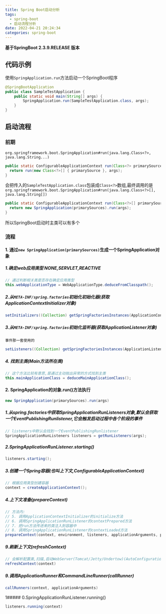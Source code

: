 ```yaml
---
title: Spring Boot启动分析
tags:
  - spring-boot
  - 启动流程分析
date: 2022-04-21 20:24:34
categories: spring-boot
---
```


**基于SpringBoot 2.3.9.RELEASE 版本**

## 代码示例

使用`SpringApplication.run`方法启动一个SpringBoot程序

```java
@SpringBootApplication
public class SampleTestApplication {
	public static void main(String[] args) {
		SpringApplication.run(SampleTestApplication.class, args);
	}
}
```

## 启动流程

### 前期

`org.springframework.boot.SpringApplication#run(java.lang.Class<?>, java.lang.String...)`

```java
public static ConfigurableApplicationContext run(Class<?> primarySource, String... args) {
  return run(new Class<?>[] { primarySource }, args);
}
```

会把传入的`SampleTestApplication.class`包装成`Class<?>`数组,最终调用的是
`org.springframework.boot.SpringApplication#run(java.lang.Class<?>[], java.lang.String[])`

```java
public static ConfigurableApplicationContext run(Class<?>[] primarySources, String[] args) {
  return new SpringApplication(primarySources).run(args);
}
```

所以SpringBoot启动时主类可以有多个

### 流程

#### 1. 通过`new SpringApplication(primarySources)`生成一个SpringApplication对象
  
  ##### 1.确定web应用类型 NONE,SERVLET,REACTIVE

  ```java
  // 通过判断相关类是否存在确定应用类型
  this.webApplicationType = WebApplicationType.deduceFromClasspath();
  ```
  
  ##### 2.从`META-INF/spring.factories`初始化初始化器(获取ApplicationContextInitializer对象)

  ```java
  setInitializers((Collection) getSpringFactoriesInstances(ApplicationContextInitializer.class));
  ```

  ##### 3.从`META-INF/spring.factories`初始化监听器(获取ApplicationListener对象)
    事件那一套使用的
  
  ```java
  setListeners((Collection) getSpringFactoriesInstances(ApplicationListener.class));
  ```

  ##### 4. 找到主类(Main方法所在类)

  ```java
  // 这个方法比较有意思,是通过主动抛出异常的方式找到主类
  this.mainApplicationClass = deduceMainApplicationClass();
  ```

#### 2. SpringApplication的对象.run()方法执行

  ```java
  new SpringApplication(primarySources).run(args)
  ```

  ##### 1.从spring.factories中获取SpringApplicationRunListeners对象,默认会获取一个EventPublishingRunlistener,它会触发启动过程中各个阶段的事件

  ```java
  // listeners中默认会找到一个EventPublishingRunlistener
  SpringApplicationRunListeners listeners = getRunListeners(args);
  ```

  ##### 2.SpringApplicationRunListener.starting()

  ```java
  listeners.starting();
  ```

  ##### 3.创建一个Spring容器(也叫上下文,ConfigurableApplicationContext)

  ```java
  // 根据应用类型创建容器
  context = createApplicationContext();
  ```
  

  ##### 4.上下文准备(prepareContext)

  ```java
  // 方法内:
  // 5. 调用ApplicationContextInitializer的initialize方法
  // 6. 调用SpringApplicationRunListener的contextPrepared方法
  // 7. 把run方法传进来的类注入到容器中
  // 8. 调用SpringApplicationRunListener的contextLoaded方法
  prepareContext(context, environment, listeners, applicationArguments, printedBanner);
  ```

  ##### 9.刷新上下文(refreshContext)
  
  ```java
  // 会解析配置类,扫描,启动WebServer(Tomcat/Jetty/Undertow)(AutoConfigurationImportSelector,DeferredImportSelector)'
  refreshContext(context)
  ```


  ##### 9.调用ApplicationRunner和CommandLineRunner(callRunner)

  ```java
  callRunners(context, applicationArguments)
  ```

  1##### 0.SpringApplicationRunListener.running()

  ```java
  listeners.running(context)
  ```